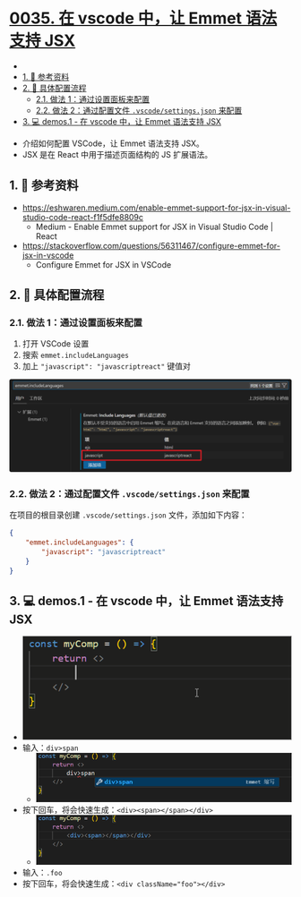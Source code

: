 # [0035. 在 vscode 中，让 Emmet 语法支持 JSX](https://github.com/Tdahuyou/TNotes.react/tree/main/0035.%20%E5%9C%A8%20vscode%20%E4%B8%AD%EF%BC%8C%E8%AE%A9%20Emmet%20%E8%AF%AD%E6%B3%95%E6%94%AF%E6%8C%81%20JSX)

<!-- region:toc -->


- 
- [1. 🔗 参考资料](#1--参考资料)
- [2. 📒 具体配置流程](#2--具体配置流程)
  - [2.1. 做法 1：通过设置面板来配置](#21-做法-1通过设置面板来配置)
  - [2.2. 做法 2：通过配置文件 `.vscode/settings.json` 来配置](#22-做法-2通过配置文件-vscodesettingsjson-来配置)
- [3. 💻 demos.1 - 在 vscode 中，让 Emmet 语法支持 JSX](#3--demos1---在-vscode-中让-emmet-语法支持-jsx)
<!-- endregion:toc -->
- 介绍如何配置 VSCode，让 Emmet 语法支持 JSX。
- JSX 是在 React 中用于描述页面结构的 JS 扩展语法。

## 1. 🔗 参考资料

- https://eshwaren.medium.com/enable-emmet-support-for-jsx-in-visual-studio-code-react-f1f5dfe8809c
  - Medium - Enable Emmet support for JSX in Visual Studio Code | React
- https://stackoverflow.com/questions/56311467/configure-emmet-for-jsx-in-vscode
  - Configure Emmet for JSX in VSCode

## 2. 📒 具体配置流程

### 2.1. 做法 1：通过设置面板来配置

1. 打开 VSCode 设置
2. 搜索 `emmet.includeLanguages`
3. 加上 `"javascript": "javascriptreact"` 键值对

![](assets/2024-11-06-19-23-25.png)

### 2.2. 做法 2：通过配置文件 `.vscode/settings.json` 来配置

在项目的根目录创建 `.vscode/settings.json` 文件，添加如下内容：

```json
{
    "emmet.includeLanguages": {
        "javascript": "javascriptreact"
    }
}
```

## 3. 💻 demos.1 - 在 vscode 中，让 Emmet 语法支持 JSX

- ![](assets/1.gif)
- 输入：`div>span`
  - ![](assets/2024-11-06-19-23-40.png)
- 按下回车，将会快速生成：`<div><span></span></div>`
  - ![](assets/2024-11-06-19-23-46.png)
- 输入：`.foo`
- 按下回车，将会快速生成：`<div className="foo"></div>`
